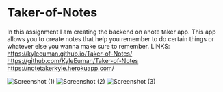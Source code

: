 # Taker-of-Notes

In this assignment I am creating the backend on anote taker app. This app allows you to create notes that help you remember to do certain things or whatever else you wanna make sure to remember.
             LINKS:
https://kyleeuman.github.io/Taker-of-Notes/
https://github.com/KyleEuman/Taker-of-Notes
https://notetakerkyle.herokuapp.com/

![Screenshot (1)](https://user-images.githubusercontent.com/77242632/114275341-36788180-99f0-11eb-9a04-ff59b15f9f70.png)
![Screenshot (2)](https://user-images.githubusercontent.com/77242632/114275348-3c6e6280-99f0-11eb-9d7b-c2c1879ea8f2.png)
![Screenshot (3)](https://user-images.githubusercontent.com/77242632/114275350-3f695300-99f0-11eb-8c8f-f5b638966213.png)

